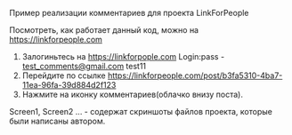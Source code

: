 Пример реализации комментариев для проекта LinkForPeople

Посмотреть, как работает данный код, можно на https://linkforpeople.com
1. Залогиньтесь на https://linkforpople.com Login:pass - test_comments@gmail.com test11
2. Перейдите по ссылке https://linkforpeople.com/post/b3fa5310-4ba7-11ea-96fa-39d884d2f123
3. Нажмите на иконку комментариев(облачко внизу поста).

Screen1, Screen2 ... - содержат скриншоты файлов проекта, которые были написаны автором. 

